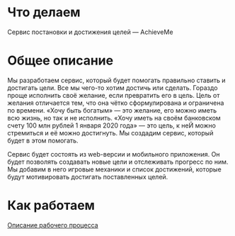 # Что делаем

Сервис постановки и достижения целей — AchieveMe

# Общее описание

Мы разработаем сервис, который будет помогать правильно ставить и достигать цели. Все мы чего-то хотим достичь или сделать. Гораздо проще исполнить своё желание, если превратить его в цель. Цель от желания отличается тем, что она чётко сформулирована и ограничена по времени. «Хочу быть богатым» — это желание, его можно иметь всю жизнь, но так и не исполнить. «Хочу иметь на своём банковском счету 100 млн рублей 1 января 2020 года» — это цель, к неЙ можно стремиться и её можно достигнуть. Мы создадим сервис, который будет в этом помогать.

Сервис будет состоять из web-версии и мобильного приложения. Он будет позволять создавать новые цели и отслеживать прогресс по ним. Мы добавим в него игровые механики и список достижений, которые будут мотивировать достигать поставленных целей.

# Как работаем

[Описание рабочего процесса](./work-process.md)